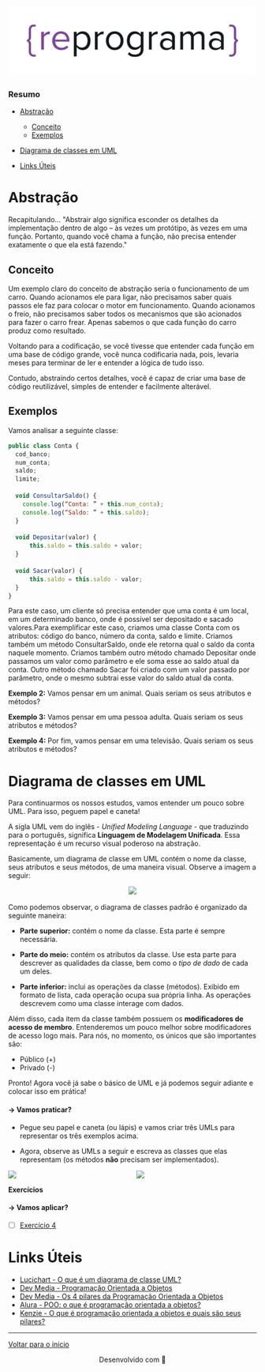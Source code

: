 <h1 align="center">
  <img src="../assets/reprograma-fundos-claros.png" alt="logo reprograma" width="500">
</h1>

### Resumo
- [Abstração](#abstração)
  - [Conceito](#conceito)
  - [Exemplos](#exemplos)
- [Diagrama de classes em UML](diagrama-de-classes-em-uml)

- [Links Úteis](#links-úteis)

# Abstração
Recapitulando...
"Abstrair algo significa esconder os detalhes da implementação dentro de algo – às vezes um protótipo, às vezes em uma função. Portanto, quando você chama a função, não precisa entender exatamente o que ela está fazendo."

## Conceito
Um exemplo claro do conceito de abstração seria o funcionamento de um carro. Quando acionamos ele para ligar, não precisamos saber quais passos ele faz para colocar o motor em funcionamento. Quando acionamos o freio, não precisamos saber todos os mecanismos que são acionados para fazer o carro frear. Apenas sabemos o que cada função do carro produz como resultado.

Voltando para a codificação, se você tivesse que entender cada função em uma base de código grande, você nunca codificaria nada, pois, levaria meses para terminar de ler e entender a lógica de tudo isso.

Contudo, abstraindo certos detalhes, você é capaz de criar uma base de código reutilizável, simples de entender e facilmente alterável.

## Exemplos
Vamos analisar a seguinte classe:
```javascript
public class Conta {
  cod_banco;
  num_conta;
  saldo;
  limite;

  void ConsultarSaldo() {
    console.log(“Conta: ” + this.num_conta);
    console.log(“Saldo: ” + this.saldo);
  }

  void Depositar(valor) {
      this.saldo = this.saldo + valor;
  }

  void Sacar(valor) {
      this.saldo = this.saldo - valor;
  }
}
```

Para este caso, um cliente só precisa entender que uma conta é um local, em um determinado banco, onde é possível ser depositado e sacado valores.Para exemplificar este caso, criamos uma classe Conta com os atributos: código do banco, número da conta, saldo e limite. Criamos também um método ConsultarSaldo, onde ele retorna qual o saldo da conta naquele momento. Criamos também outro método chamado Depositar onde passamos um valor como parâmetro e ele soma esse ao saldo atual da conta. Outro método chamado Sacar foi criado com um valor passado por parâmetro, onde o mesmo subtrai esse valor do saldo atual da conta.

**Exemplo 2:**
Vamos pensar em um animal. Quais seriam os seus atributos e métodos?

**Exemplo 3:**
Vamos pensar em uma pessoa adulta. Quais seriam os seus atributos e métodos?

**Exemplo 4:**
Por fim, vamos pensar em uma televisão. Quais seriam os seus atributos e métodos?

# Diagrama de classes em UML
Para continuarmos os nossos estudos, vamos entender um pouco sobre UML. Para isso, peguem papel e caneta!

A sigla UML vem do inglês - *Unified Modeling Language* - que traduzindo para o português, significa **Linguagem de Modelagem Unificada**.
Essa representação é um recurso visual poderoso na abstração.

Basicamente, um diagrama de classe em UML contém o nome da classe, seus atributos e seus métodos, de uma maneira visual. Observe a imagem a seguir:

<div style="text-align:center;">
  <img src="https://github.com/reprograma/on25-IJS-orientacao-objetos-I/assets/26902816/af4931f0-f032-43fa-acf8-4efc2cdf61dd" width="300px" />
</div>

Como podemos observar, o diagrama de classes padrão é organizado da seguinte maneira:

- **Parte superior:** contém o nome da classe. Esta parte é sempre necessária.

- **Parte do meio:** contém os atributos da classe. Use esta parte para descrever as qualidades da classe, bem como o *tipo de dado* de cada um deles.

- **Parte inferior:** inclui as operações da classe (métodos). Exibido em formato de lista, cada operação ocupa sua própria linha. As operações descrevem como uma classe interage com dados.

Além disso, cada item da classe também possuem os **modificadores de acesso de membro**. Entenderemos um pouco melhor sobre modificadores de acesso logo mais.
Para nós, no momento, os únicos que são importantes são:

- Público (+)
- Privado (-)

Pronto! Agora você já sabe o básico de UML e já podemos seguir adiante e colocar isso em prática!

#### → Vamos praticar?
- Pegue seu papel e caneta (ou lápis) e vamos criar três UMLs para representar os três exemplos acima.

- Agora, observe as UMLs a seguir e escreva as classes que elas representam (os métodos **não** precisam ser implementados).

<div style="display:flex;gap:16px;justify-content:center">
  <img src="https://github.com/reprograma/on25-IJS-orientacao-objetos-I/assets/26902816/af4931f0-f032-43fa-acf8-4efc2cdf61dd" width="300px" />
  <img src="https://github.com/reprograma/on25-IJS-orientacao-objetos-I/assets/26902816/188c5848-9d65-47ed-a03e-6068f885adb0" width="300px" />
</div>

**Exercícios**
#### → Vamos aplicar?
- [ ] [Exercício 4](../Exerc%C3%ADcios/Para%20sala/Exerc%C3%ADcio%204/)

# Links Úteis
- [Lucichart - O que é um diagrama de classe UML?](https://www.lucidchart.com/pages/pt/o-que-e-diagrama-de-classe-uml)
- [Dev Media - Programação Orientada a Objetos](https://www.devmedia.com.br/programacao-orientada-a-objetos-e-programacao-estruturada/32813)
- [Dev Media - Os 4 pilares da Programação Orientada a Objetos](https://www.devmedia.com.br/os-4-pilares-da-programacao-orientada-a-objetos/9264)
- [Alura - POO: o que é programação orientada a objetos?](https://www.alura.com.br/artigos/poo-programacao-orientada-a-objetos)
- [Kenzie - O que é programação orientada a objetos e quais são seus pilares?](https://kenzie.com.br/blog/programacao-orientada-a-objetos/)

---
[Voltar para o início](../README.md)

<p align="center">
  Desenvolvido com &#128156
</p>
